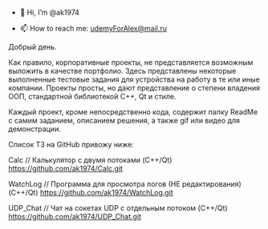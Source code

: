 - 👋 Hi, I’m @ak1974

<!---
ak1974/ak1974 is a ✨ special ✨ repository because its `README.md` (this file) appears on your GitHub profile.
You can click the Preview link to take a look at your changes.
--->

- 📫 How to reach me:  udemyForAlex@mail.ru

Добрый день.

Как правило, корпоративные проекты, не представляется возможным выложить в качестве портфолио.
Здесь представлены некоторые выполненные тестовые задания для устройства на работу в те или иные компании.
Проекты просты, но дают представление о степени владения ООП, стандартной библиотекой С++, Qt и стиле.

Каждый проект, кроме непосредственно кода, содержит папку ReadMe c самим заданием, описанием решения, 
а также gif или видео для демонстрации.

Список ТЗ на GitHub привожу ниже:


Calc // Калькулятор с двумя потоками (C++/Qt) 
https://github.com/ak1974/Calc.git


WatchLog // Программа для просмотра логов (НЕ редактирования) (C++/Qt)
https://github.com/ak1974/WatchLog.git


UDP_Chat // Чат на сокетах UDP с отдельным потоком (C++/Qt)
https://github.com/ak1974/UDP_Chat.git
